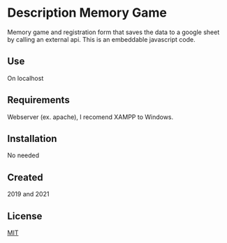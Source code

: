 # Description Memory Game 

Memory game and registration form that saves the data to a google sheet by calling an external api. This is an embeddable javascript code.

## Use

On localhost

## Requirements

Webserver (ex. apache), I recomend XAMPP to Windows. 

## Installation

No needed

## Created

2019 and 2021

## License
[MIT](https://choosealicense.com/licenses/mit/)